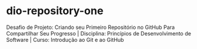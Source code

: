 # dio-repository-one
Desafio de Projeto: Criando seu Primeiro Repositório no GitHub Para Compartilhar Seu Progresso | Disciplina: Princípios de Desenvolvimento de Software | Curso: Introdução ao Git e ao GitHub
